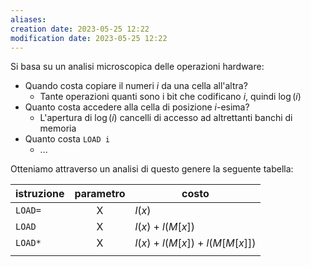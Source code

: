 ```yaml
---
aliases: 
creation date: 2023-05-25 12:22
modification date: 2023-05-25 12:22
---
```


Si basa su un analisi microscopica delle operazioni hardware:
- Quando costa copiare il numeri $i$ da una cella all'altra? 
	- Tante operazioni quanti sono i bit che codificano $i$, quindi $\log(i)$
- Quanto costa accedere alla cella di posizione $i$-esima?
	- L'apertura di $\log(i)$ cancelli di accesso ad altrettanti banchi di memoria
- Quanto costa `LOAD i`
	- ...

Otteniamo attraverso un analisi di questo genere la seguente tabella:


| istruzione | parametro | costo                         |
| ---------- |:---------:| ----------------------------- |
| `LOAD=`    |     X     | $l(x)$                        |
| `LOAD`     |     X     | $l(x) + l(M[x])$              |
| `LOAD*`    |     X     | $l(x) + l(M[x]) + l(M[M[x]])$ |
|            |           |                               |
